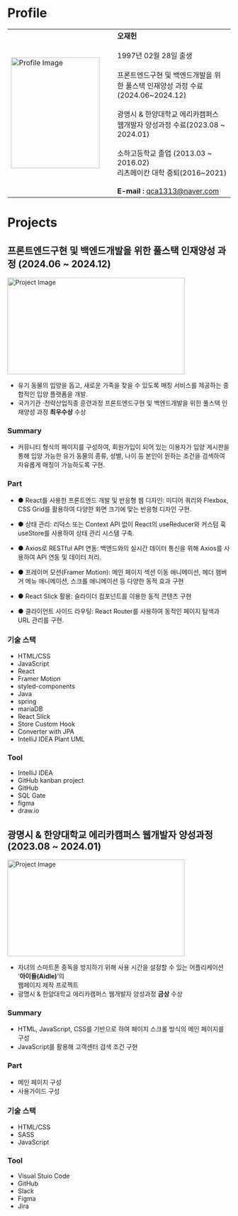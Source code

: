 # Profile

<table style="width: 100%;">
  <tr>
    <td style="width: 30%; padding-right: 20px;">
      <img src="https://github.com/user-attachments/assets/272b594e-7513-4ea0-8f1e-0519733b8df3" alt="Profile Image" width="200" height="250">
    </td>
    <td style="vertical-align: bottom; padding-left: 20px; width: 70%;">
      <strong>오재헌</strong><br><br>
      1997년 02월 28일 출생<br><br>
      프론트엔드구현 및 백엔드개발을 위한 풀스택 인재양성 과정 수료(2024.06~2024.12)<br><br>
      광명시 & 한양대학교 에리카캠퍼스 웹개발자 양성과정 수료(2023.08 ~ 2024.01)<br><br>
      소하고등학교 졸업 (2013.03 ~ 2016.02)<br>
      리츠메이칸 대학 중퇴(2016~2021)<br><br>
      <strong>E-mail :</strong> <a href="mailto:qca1313@naver.com">qca1313@naver.com</a><br>
      <!--<strong>GitHub :</strong> <a href="https://github.com/ohjaeheon1/">https://github.com/ohjaeheon1/</a><br>-->
    </td>
  </tr>
</table>

# Projects

## 프론트엔드구현 및 백엔드개발을 위한 풀스택 인재양성 과정 (2024.06 ~ 2024.12)

<img src="https://github.com/user-attachments/assets/ebb73ebe-a3bb-44d1-b38b-59d085a2583a" alt="Project Image" width="400" height="218"><br>

<!--### Topic-->
- 유기 동물의 입양을 돕고, 새로운 가족을 찾을 수 있도록 매칭 서비스를 제공하는 종합적인 입양 플랫폼을 개발.
- 국가기관 ·전략산업직종 훈련과정 프론트엔드구현 및 백엔드개발을 위한 풀스택 인재양성 과정 **최우수상** 수상

### Summary

- 커뮤니티 형식의 페이지를 구성하여, 회원가입이 되어 있는 이용자가 입양 게시판을 통해 입양 가능한 유기 동물의 종류, 성별, 나이 등 본인이 원하는 조건을 검색하여 자유롭게 매칭이 가능하도록 구현.

  
### Part

- ● React를 사용한 프론트엔드 개발 및 반응형 웹 디자인:  미디어 쿼리와 Flexbox, CSS Grid를 활용하여 다양한 화면 크기에 맞는 반응형 디자인 구현.

- ● 상태 관리: 리덕스 또는 Context API 없이 React의 useReducer와 커스텀 훅 useStore를 사용하여 상태 관리 시스템 구축.

- ● Axios로 RESTful API 연동: 백엔드와의 실시간 데이터 통신을 위해 Axios를 사용하여 API 연동 및 데이터 처리.

- ● 프레이머 모션(Framer Motion): 메인 페이지 섹션 이동 애니메이션, 헤더 햄버거 메뉴 애니메이션, 스크롤 애니메이션 등 다양한 동적 효과 구현

- ● React Slick 활용: 슬라이더 컴포넌트를 이용한 동적 콘텐츠 구현

- ● 클라이언트 사이드 라우팅: React Router를 사용하여 동적인 페이지 탐색과 URL 관리를 구현.


### 기술 스택
- HTML/CSS
- JavaScript
- React
- Framer Motion
- styled-components
- Java
- spring
- mariaDB
- React Slick
- Store Custom Hook
- Converter with JPA
- IntelliJ IDEA Plant UML
### Tool
- IntelliJ IDEA
- GitHub kanban project
- GitHub
- SQL Gate
- figma
- draw.io


## 광명시 & 한양대학교 에리카캠퍼스 웹개발자 양성과정 (2023.08 ~ 2024.01)

<img src="https://github.com/choijk917/portfolio/assets/148047944/97c1aa44-b48f-45b7-8d1b-7d098c1db1e3" alt="Project Image" width="400" height="218"><br>  

<!--### Topic-->
- 자녀의 스마트폰 중독을 방지하기 위해 사용 시간을 설정할 수 있는 어플리케이션 ‘**아이들(Aidle)**’의<br>
  웹페이지 제작 프로젝트  
- 광명시 & 한양대학교 에리카캠퍼스 웹개발자 양성과정 **금상** 수상

### Summary

- HTML, JavaScript, CSS를 기반으로 하여 페이지 스크롤 방식의 메인 페이지를 구성
- JavaScript를 활용해 고객센터 검색 조건 구현

### Part

- 메인 페이지 구성
- 사용가이드 구성

### 기술 스택
- HTML/CSS
- SASS
- JavaScript

### Tool

- Visual Stuio Code
- GitHub
- Slack
- Figma
- Jira
